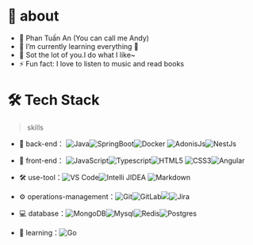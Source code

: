 # 🚀 about

- 🤔 Phan Tuấn An (You can call me Andy)
- 🌱 I’m currently learning everything 🤣
- 💬 Sot the lot of you.I do what I like~
- ⚡ Fun fact: I love to listen to music and read books

# 🛠 Tech Stack

> skills

- 🔭 back-end： ![Java](https://img.shields.io/badge/-Java-gray?style=flat-circle&logo=java)![SpringBoot](https://img.shields.io/badge/springboot-6DB33F?logo=springboot)![Docker](https://img.shields.io/badge/-Docker-blue?style=flat-circle&logo=Docker)
![AdonisJs](https://img.shields.io/badge/adonisjs-5A45FF?logo=adonisjs)![NestJs](https://img.shields.io/badge/nestjs-E0234E?logo=nestjs)

- 👯 front-end： ![JavaScript](https://img.shields.io/badge/-JavaScript-yellow?style=flat-circle&logo=javascript)![Typescript](https://img.shields.io/badge/typescript-3178C6?logo=typescript&logoColor=white)![HTML5](https://img.shields.io/badge/-HTML5-yellow?style=flat-circle&logo=html5) ![CSS3](https://img.shields.io/badge/-CSS3-yellow?style=flat-circle&logo=css3)![Angular](https://img.shields.io/badge/angular-DD1100?logo=angular&logoColor=white)

- :hammer_and_wrench: use-tool：![VS Code](https://img.shields.io/badge/-VSCode-blue?style=flat-circle&logo=VSCode)![Intelli JIDEA](https://img.shields.io/badge/-IntelliJIDEA-black?style=flat-circle&logo=IntelliJIDEA) ![Markdown](https://img.shields.io/badge/-Markdown-black?style=flat-circle&logo=markdown)

- ⚙️ operations-management：![Git](https://img.shields.io/badge/-Git-yellow?style=flat-circle&logo=git)![GitLab](https://img.shields.io/badge/-GitLab-orange?style=flat-circle&logo=GitLab)![](https://img.shields.io/badge/-GitHub-black?style=flat-circle&logo=GitHub)![Jira](https://img.shields.io/badge/jira-0052CC?logo=jira)

- 💻 database：![MongoDB](https://img.shields.io/badge/-MongoDB-blue?style=flat-circle&logo=MongoDB)![Mysql](https://img.shields.io/badge/-Mysql-white?style=flat-circle&logo=mysql)![Redis](https://img.shields.io/badge/-Redis-green?style=flat-circle&logo=Redis)![Postgres](https://img.shields.io/badge/postgresql-4169E1?logo=postgresql&logoColor=white)

- 🌱 learning：![Go](https://img.shields.io/badge/go-00ADD8?logo=go&logoColor=white)
